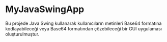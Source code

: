 # MyJavaSwingApp
Bu projede Java Swing kullanarak kullanıcıların metinleri Base64 formatına kodlayabileceği veya Base64 formatından çözebileceği bir GUI uygulaması oluşturulmuştur.
